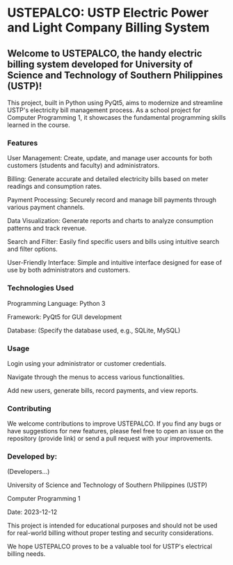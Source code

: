 # USTEPALCO: USTP Electric Power and Light Company Billing System
## Welcome to USTEPALCO, the handy electric billing system developed for University of Science and Technology of Southern Philippines (USTP)!

This project, built in Python using PyQt5, aims to modernize and streamline USTP's electricity bill management process. As a school project for Computer Programming 1, it showcases the fundamental programming skills learned in the course.

### Features
User Management: Create, update, and manage user accounts for both customers (students and faculty) and administrators.

Billing: Generate accurate and detailed electricity bills based on meter readings and consumption rates.

Payment Processing: Securely record and manage bill payments through various payment channels.

Data Visualization: Generate reports and charts to analyze consumption patterns and track revenue.

Search and Filter: Easily find specific users and bills using intuitive search and filter options.

User-Friendly Interface: Simple and intuitive interface designed for ease of use by both administrators and customers.

### Technologies Used
Programming Language: Python 3

Framework: PyQt5 for GUI development

Database: (Specify the database used, e.g., SQLite, MySQL)

### Usage
Login using your administrator or customer credentials.

Navigate through the menus to access various functionalities.

Add new users, generate bills, record payments, and view reports.

### Contributing
We welcome contributions to improve USTEPALCO. If you find any bugs or have suggestions for new features, please feel free to open an issue on the repository (provide link) or send a pull request with your improvements.

### Developed by:
(Developers...)

University of Science and Technology of Southern Philippines (USTP)

Computer Programming 1

Date: 2023-12-12

This project is intended for educational purposes and should not be used for real-world billing without proper testing and security considerations.

We hope USTEPALCO proves to be a valuable tool for USTP's electrical billing needs.
